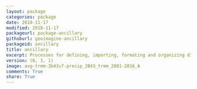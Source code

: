 ```yaml
---
layout: package
categories: package
date: 2018-11-17
modified: 2018-11-17
packageurl: package-ancillary
githuburl: geoimagine-ancillary
packageid: ancillary
title: ancillary
excerpt: Processes for defining, importing, formating and organizing different types of spatial data. Both vectors and raster, as well as text based time-series data can be managed. Point data are usually imported as specimen data, or topodata.
version: (0, 3, 1)
image: avg-trmm-3b43v7-precip_3B43_trmm_2001-2016_A
comments: True
share: True
---
```

